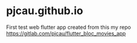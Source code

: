 # pjcau.github.io
First test web flutter app created from this my repo https://gitlab.com/pjcau/flutter_bloc_movies_app
